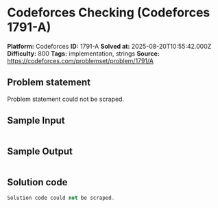 # Codeforces Checking (Codeforces 1791-A)

**Platform:** Codeforces
**ID:** 1791-A
**Solved at:** 2025-08-20T10:55:42.000Z
**Difficulty:** 800
**Tags:** implementation, strings
**Source:** https://codeforces.com/problemset/problem/1791/A

## Problem statement
Problem statement could not be scraped.

## Sample Input
```

```

## Sample Output
```

```

## Solution code
```cpp
Solution code could not be scraped.
```